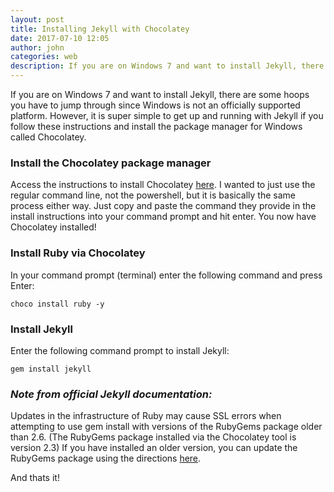 ```yaml
---
layout: post
title: Installing Jekyll with Chocolatey
date: 2017-07-10 12:05
author: john
categories: web
description: If you are on Windows 7 and want to install Jekyll, there are some hoops you have to jump through since Windows is not an officially supported platform. However, it is super simple to get up and running with Jekyll if you follow these instructions and install the package manager for Windows called Chocolatey.
---
```


If you are on Windows 7 and want to install Jekyll, there are some hoops you have to jump through since Windows is not an officially supported platform. However, it is super simple to get up and running with Jekyll if you follow these instructions and install the package manager for Windows called Chocolatey.

### Install the Chocolatey package manager
Access the instructions to install Chocolatey [here](https://chocolatey.org/install). I wanted to just use the regular command line, not the powershell, but it is basically the same process either way. Just copy and paste the command they provide in the install instructions into your command prompt and hit enter. You now have Chocolatey installed!

### Install Ruby via Chocolatey
In your command prompt (terminal) enter the following command and press Enter:

    choco install ruby -y

### Install Jekyll
Enter the following command prompt to install Jekyll:

    gem install jekyll

### *Note from official Jekyll documentation:*
Updates in the infrastructure of Ruby may cause SSL errors when attempting to use gem install with versions of the RubyGems package older than 2.6. (The RubyGems package installed via the Chocolatey tool is version 2.3) If you have installed an older version, you can update the RubyGems package using the directions [here](http://guides.rubygems.org/ssl-certificate-update/#installing-using-update-packages).

And thats it!
